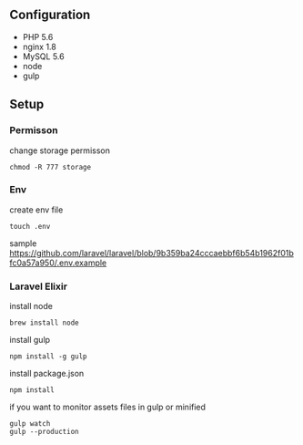 ## Configuration

- PHP 5.6
- nginx 1.8
- MySQL 5.6
- node
- gulp

## Setup

### Permisson

change storage permisson
```
chmod -R 777 storage
```

### Env

create env file
```
touch .env
```

sample
https://github.com/laravel/laravel/blob/9b359ba24cccaebbf6b54b1962f01bfc0a57a950/.env.example

### Laravel Elixir

install node

```
brew install node
```

install gulp

```
npm install -g gulp
```

install package.json

```
npm install
```

if you want to monitor assets files in gulp or minified

```
gulp watch
gulp --production
```
